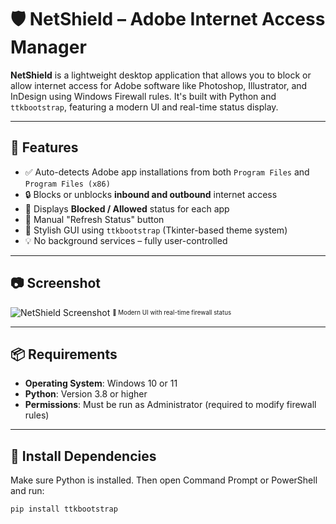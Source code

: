 # 🛡️ NetShield – Adobe Internet Access Manager

**NetShield** is a lightweight desktop application that allows you to block or allow internet access for Adobe software like Photoshop, Illustrator, and InDesign using Windows Firewall rules. It's built with Python and `ttkbootstrap`, featuring a modern UI and real-time status display.

---

## 🎯 Features

- ✅ Auto-detects Adobe app installations from both `Program Files` and `Program Files (x86)`
- 🔒 Blocks or unblocks **inbound and outbound** internet access
- 🧠 Displays **Blocked / Allowed** status for each app
- 🔁 Manual "Refresh Status" button
- 🎨 Stylish GUI using `ttkbootstrap` (Tkinter-based theme system)
- 💡 No background services – fully user-controlled

---

## 📷 Screenshot

![NetShield Screenshot](https://github.com/imeshsan2008/netshield/blob/main/Ui.png?raw=true)
<sub><sup>📸 Modern UI with real-time firewall status</sup></sub>

---

## 📦 Requirements

- **Operating System**: Windows 10 or 11
- **Python**: Version 3.8 or higher
- **Permissions**: Must be run as Administrator (required to modify firewall rules)

---

## 🧪 Install Dependencies

Make sure Python is installed. Then open Command Prompt or PowerShell and run:

```bash
pip install ttkbootstrap

